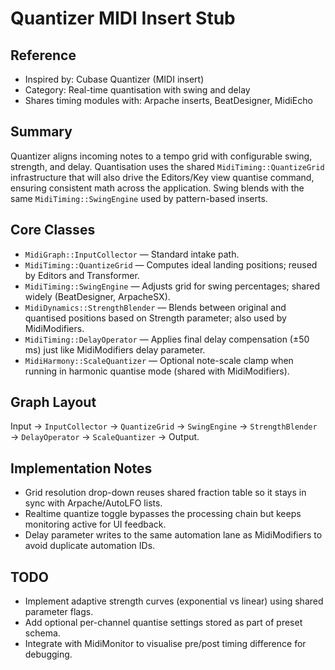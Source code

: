 # Quantizer MIDI Insert Stub

## Reference
- Inspired by: Cubase Quantizer (MIDI insert)
- Category: Real-time quantisation with swing and delay
- Shares timing modules with: Arpache inserts, BeatDesigner, MidiEcho

## Summary
Quantizer aligns incoming notes to a tempo grid with configurable swing, strength, and delay. Quantisation uses the shared `MidiTiming::QuantizeGrid` infrastructure that will also drive the Editors/Key view quantise command, ensuring consistent math across the application. Swing blends with the same `MidiTiming::SwingEngine` used by pattern-based inserts.

## Core Classes
- `MidiGraph::InputCollector` — Standard intake path.
- `MidiTiming::QuantizeGrid` — Computes ideal landing positions; reused by Editors and Transformer.
- `MidiTiming::SwingEngine` — Adjusts grid for swing percentages; shared widely (BeatDesigner, ArpacheSX).
- `MidiDynamics::StrengthBlender` — Blends between original and quantised positions based on Strength parameter; also used by MidiModifiers.
- `MidiTiming::DelayOperator` — Applies final delay compensation (±50 ms) just like MidiModifiers delay parameter.
- `MidiHarmony::ScaleQuantizer` — Optional note-scale clamp when running in harmonic quantise mode (shared with MidiModifiers).

## Graph Layout
Input → `InputCollector`
→ `QuantizeGrid`
→ `SwingEngine`
→ `StrengthBlender`
→ `DelayOperator`
→ `ScaleQuantizer`
→ Output.

## Implementation Notes
- Grid resolution drop-down reuses shared fraction table so it stays in sync with Arpache/AutoLFO lists.
- Realtime quantize toggle bypasses the processing chain but keeps monitoring active for UI feedback.
- Delay parameter writes to the same automation lane as MidiModifiers to avoid duplicate automation IDs.

## TODO
- Implement adaptive strength curves (exponential vs linear) using shared parameter flags.
- Add optional per-channel quantise settings stored as part of preset schema.
- Integrate with MidiMonitor to visualise pre/post timing difference for debugging.
